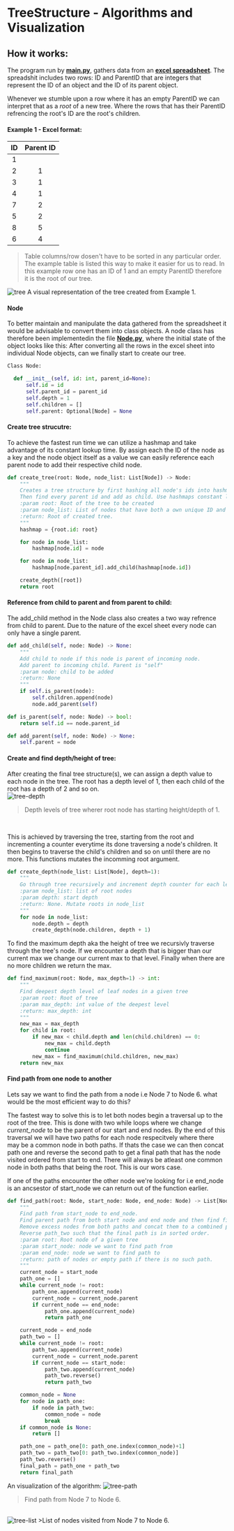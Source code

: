 # TreeStructure - Algorithms and Visualization
<meta name="Marius Arhaug" content="Tree Traversal and Visualization">

## How it works:
The program run by [**main.py**](./main.py), gathers data from an [**excel spreadsheet**](./Oppgave.xlsx). The spreadshit includes two rows: ID and ParentID that are integers that represent the ID of an object and the ID of its parent object. 

Whenever we stumble upon a row where it has an empty ParentID we can interpret that as a _root_ of a new tree. Where the rows that has their ParentID refrencing the root's ID are the root's children.  

#### Example 1 - Excel format:
ID        | Parent ID
:----------:|:----------:
1       | 
2       | 1
3       | 1
4       | 1
7       | 2
5       | 2
8       | 5
6       | 4
> Table columns/row dosen't have to be sorted in any particular order. The example table is listed this way to make it easier for us to read. 
In this example row one has an ID of 1 and an empty ParentID therefore it is the root of our tree. 


<img src="pictures/tree-example.jpg" alt="tree"/>
A visual representation of the tree created from Example 1.


#### Node 
To better maintain and manipulate the data gathered from the spreadsheet it would be advisable to convert them into class objects. A node class has therefore been implementedin the file [**Node.py**](./node.py), where the initial state of the object looks like this: After converting all the rows in the excel sheet into individual Node objects, can we finally start to create our tree.  
```python
Class Node:

  def __init__(self, id: int, parent_id=None):
      self.id = id
      self.parent_id = parent_id
      self.depth = 1
      self.children = []
      self.parent: Optional[Node] = None
```

#### Create tree strucutre: 
To achieve the fastest run time we can utilize a hashmap and take advantage of its constant lookup time. By assign each the ID of the node as a key and the node object itself as a value we can easily reference each parent node to add their respective child node. 
```python
def create_tree(root: Node, node_list: List[Node]) -> Node:
    """
    Creates a tree structure by first hashing all node's ids into hashmap.
    Then find every parent id and add as child. Use hashmaps constant look up time O(1) to our advantage.
    :param root: Root of the tree to be created
    :param node_list: List of nodes that have both a own unique ID and a Parent_ID.
    :return: Root of created tree.
    """
    hashmap = {root.id: root}

    for node in node_list:
        hashmap[node.id] = node

    for node in node_list:
        hashmap[node.parent_id].add_child(hashmap[node.id])

    create_depth([root])
    return root
```

#### Reference from child to parent and from parent to child:
The add_child method in the Node class also creates a two way refrence from child to parent. Due to the nature of the excel sheet every node can only have a single parent. 
```python
def add_child(self, node: Node) -> None:
    """
    Add child to node if this node is parent of incoming node.
    Add parent to incoming child. Parent is "self"
    :param node: child to be added
    :return: None
    """
    if self.is_parent(node):
        self.children.append(node)
        node.add_parent(self)

def is_parent(self, node: Node) -> bool:
    return self.id == node.parent_id

def add_parent(self, node: Node) -> None:
    self.parent = node
```

#### Create and find depth/height of tree:
After creating the final tree structure(s), we can assign a depth value to each node in the tree. The root has a depth level of 1, then each child of the root has a depth of 2 and so on. 
</br>
<img src="pictures/tree-depth.jpg" alt="tree-depth" />
>Depth levels of tree wherer root node has starting height/depth of 1. 
</br>


This is achieved by traversing the tree, starting from the root and incrementing a counter everytime its done traversing a node's children. It then begins to traverse the child's children and so on until there are no more. This functions mutates the incomming root argument. 


```python
def create_depth(node_list: List[Node], depth=1):
    """
    Go through tree recursively and increment depth counter for each level
    :param node_list: list of root nodes
    :param depth: start depth
    :return: None. Mutate roots in node_list
    """
    for node in node_list:
        node.depth = depth
        create_depth(node.children, depth + 1)
```

To find the maximum depth aka the height of tree we recursivly traverse through the tree's node. If we encounter a depth that is bigger than our current max we change our current max to that level. Finally when there are no more children we return the max. 

```python
def find_maximum(root: Node, max_depth=1) -> int:
    """
    Find deepest depth level of leaf nodes in a given tree
    :param root: Root of tree
    :param max_depth: int value of the deepest level
    :return: max_depth: int
    """
    new_max = max_depth
    for child in root:
        if new_max < child.depth and len(child.children) == 0:
            new_max = child.depth
            continue
        new_max = find_maximum(child.children, new_max)
    return new_max
```

#### Find path from one node to another 
Lets say we want to find the path from a node i.e Node 7 to Node 6. what would be the most efficient way to do this? 

The fastest way to solve this is to let both nodes begin a traversal up to the root of the tree. This is done with two while loops where we change _current_node_ to be the parent of our start and end nodes. By the end of this traversal we will have two paths for each node respecitvely where there may be a common node in both paths. If thats the case we can then concat path one and reverse the second path to get a final path that has the node visited ordered from start to end. There will always be atleast one common node in both paths that being the root. This is our wors case. 


If one of the paths encounter the other node we're looking for i.e end_node is an ancsestor of start_node we can return out of the function earlier.


```python
def find_path(root: Node, start_node: Node, end_node: Node) -> List[Node]:
    """
    Find path from start_node to end_node.
    Find parent path from both start node and end node and then find first common node in both paths
    Remove excess nodes from both paths and concat them to a combined path.
    Reverse path_two such that the final path is in sorted order.
    :param root: Root node of a given tree
    :param start_node: node we want to find path from
    :param end_node: node we want to find path to
    :return: path of nodes or empty path if there is no such path.
    """
    current_node = start_node
    path_one = []
    while current_node != root:
        path_one.append(current_node)
        current_node = current_node.parent
        if current_node == end_node:
            path_one.append(current_node)
            return path_one

    current_node = end_node
    path_two = []
    while current_node != root:
        path_two.append(current_node)
        current_node = current_node.parent
        if current_node == start_node:
            path_two.append(current_node)
            path_two.reverse()
            return path_two

    common_node = None
    for node in path_one:
        if node in path_two:
            common_node = node
            break
    if common_node is None:
        return []

    path_one = path_one[0: path_one.index(common_node)+1]
    path_two = path_two[0: path_two.index(common_node)]
    path_two.reverse()
    final_path = path_one + path_two
    return final_path

```
An visualization of the algorithm: 
<img src="pictures/tree-path.jpg" alt="tree-path" />
>Find path from Node 7 to Node 6.
</br>
<img src="pictures/path-list.jpg" alt="tree-list" />
>List of nodes visited from Node 7 to Node 6.
</br>




